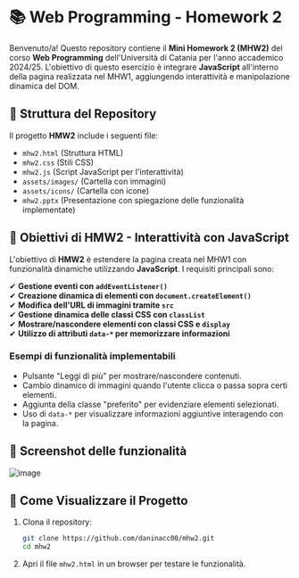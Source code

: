 # 📚 Web Programming - Homework 2

Benvenuto/a! Questo repository contiene il **Mini Homework 2 (MHW2)** del corso **Web Programming** dell'Università di Catania per l'anno accademico 2024/25. L'obiettivo di questo esercizio è integrare **JavaScript** all'interno della pagina realizzata nel MHW1, aggiungendo interattività e manipolazione dinamica del DOM.

## 📂 Struttura del Repository

Il progetto **HMW2** include i seguenti file:

- `mhw2.html` (Struttura HTML)
- `mhw2.css` (Stili CSS)
- `mhw2.js` (Script JavaScript per l'interattività)
- `assets/images/` (Cartella con immagini)
- `assets/icons/` (Cartella con icone)
- `mhw2.pptx` (Presentazione con spiegazione delle funzionalità implementate)

## 🚀 Obiettivi di HMW2 - Interattività con JavaScript

L'obiettivo di **HMW2** è estendere la pagina creata nel MHW1 con funzionalità dinamiche utilizzando **JavaScript**. I requisiti principali sono:

✔ **Gestione eventi con `addEventListener()`**  
✔ **Creazione dinamica di elementi con `document.createElement()`**  
✔ **Modifica dell'URL di immagini tramite `src`**  
✔ **Gestione dinamica delle classi CSS con `classList`**  
✔ **Mostrare/nascondere elementi con classi CSS e `display`**  
✔ **Utilizzo di attributi `data-*` per memorizzare informazioni**  

### Esempi di funzionalità implementabili

- Pulsante "Leggi di più" per mostrare/nascondere contenuti.
- Cambio dinamico di immagini quando l'utente clicca o passa sopra certi elementi.
- Aggiunta della classe "preferito" per evidenziare elementi selezionati.
- Uso di `data-*` per visualizzare informazioni aggiuntive interagendo con la pagina.

## 📸 Screenshot delle funzionalità

![image](https://github.com/user-attachments/assets/8c1d5d86-31d9-42fa-a921-706000a21617)

## 📌 Come Visualizzare il Progetto

1. Clona il repository:
   ```sh
   git clone https://github.com/daninacc00/mhw2.git
   cd mhw2
   ```
2. Apri il file `mhw2.html` in un browser per testare le funzionalità.

